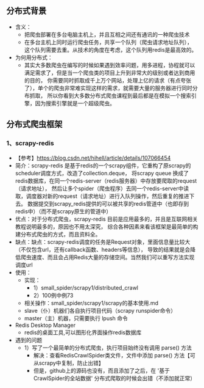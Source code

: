 ## 分布式背景
- 含义：
    - 把爬虫部署在多台电脑主机上，并且互相之间还有通讯的一种爬虫技术
    - 在多台主机上同时运行爬虫任务，共享一个队列（爬虫请求地址队列）， 这个队列需要去重。从技术的角度在考虑，这个队列用redis是最高效的。
- 为何用分布式：
    - 其实大多数爬虫在编写的时候如果遇到效率问题，用多进程，协程就可以满足需求了，但是当一个爬虫类的项目上升到非常大的级别或者达到商用的目的，
      你需要同时抓取成千上万个网站，处理上亿的请求（有点夸张了），单个的爬虫非常难实现这样的需求，就需要大量的服务器进行同时分布抓取，
      所以你看到大多数分布式爬虫课程到最后都是在模拟一个搜索引擎，因为搜索引擎就是一个超级爬虫。

## 分布式爬虫框架      
### 1、scrapy-redis
- 【参考】https://blog.csdn.net/hihell/article/details/107066454
- 简介：scrapy-redis 是基于redis的一个scrapy组件，它重构了原scrapy的scheduler调度方式，改造了collection.deque，
        将scrapy queue 换成了redis数据库，在同一个redis-server（redis服务器）中存放要爬取的request（请求地址），
        然后让多个spider（爬虫程序）去同一个redis-server中读取，调度器对新的request（请求地址）进行入队列操作，然后重复的推进下去。
        数据提交到scrapy_redis提供的可以被共享的redis管道中（也即存到redis中）（而不是scrapy原生的管道中）
- 优点：对于分布式爬虫，scrapy-redis 目前是应用最多的，并且是互联网相关教程说明最多的，原因也不用太深究，
       综合各种因素来看该框架是最简单的构建分布式爬虫的方式，而且资料全。
- 缺点：缺点：scrapy-redis调度的任务是Request对象，里面信息量比较大（不仅包含url，还有callback函数、headers等信息），
        导致的结果就是会降低爬虫速度、而且会占用Redis大量的存储空间。当然我们可以重写方法实现调度url
- 使用：
    - 实现： 
        - 1）small_spider/scrapy1/distributed_crawl
        - 2）100例中例73
    - 相关操作：small_spider/scrapy1/scrapy的基本使用.md
    - slave（仆）机器们各自执行项目代码（scrapy runspider命令）
    - master（主）机器，只需要执行 lpush 命令
- Redis Desktop Manager
    - redis的桌面工具,可以图形化界面操作redis数据库
- 遇到的问题
    - 1）写了一个最简单的分布式爬虫，执行项目始终没有调用 parse() 方法
        - 解决：查看RedisCrawlSpider类文件，文件中添加 parse() 方法【可从scrapy中复制，防止出错】
        - 但是，github上的源码也没有，而且添加了之后，在 '基于CrawlSpider的全站数据' 分布式爬取的时候会出错（不添加就正常）